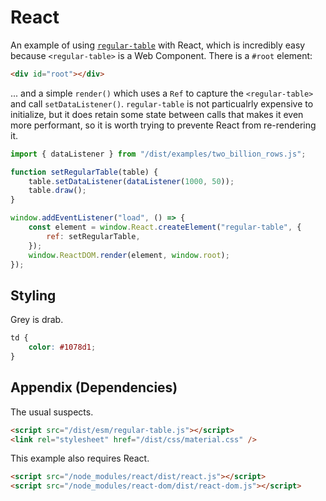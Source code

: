 # React

An example of using [`regular-table`](https://github.com/finos/regular-table)
with React, which is incredibly easy because `<regular-table>` is a Web
Component. There is a `#root` element:

```html
<div id="root"></div>
```

... and a simple `render()` which uses a `Ref` to capture the `<regular-table>`
and call `setDataListener()`. `regular-table` is not particualrly expensive to
initialize, but it does retain some state between calls that makes it even more
performant, so it is worth trying to prevente React from re-rendering it.

```javascript
import { dataListener } from "/dist/examples/two_billion_rows.js";

function setRegularTable(table) {
    table.setDataListener(dataListener(1000, 50));
    table.draw();
}

window.addEventListener("load", () => {
    const element = window.React.createElement("regular-table", {
        ref: setRegularTable,
    });
    window.ReactDOM.render(element, window.root);
});
```

## Styling

Grey is drab.

```css
td {
    color: #1078d1;
}
```

## Appendix (Dependencies)

The usual suspects.

```html
<script src="/dist/esm/regular-table.js"></script>
<link rel="stylesheet" href="/dist/css/material.css" />
```

This example also requires React.

```html
<script src="/node_modules/react/dist/react.js"></script>
<script src="/node_modules/react-dom/dist/react-dom.js"></script>
```
